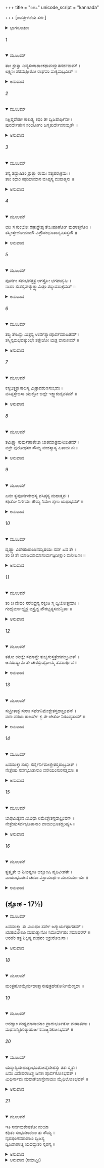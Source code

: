 +++
title = "೦೫೬"
unicode_script = "kannada"

+++
[ಐವತ್ತೇಳನೆಯ ಸರ್ಗ]



<details><summary>ಭಾಗಸೂಚನಾ</summary>

ವಸಿಷ್ಠರು ನೂತನ ಶರೀರ ಧರಿಸಿದುದು, ನಿಮಿಯು ಪ್ರಾಣಿಗಳ ರೆಪ್ಪೆಗಳಲ್ಲಿ ವಾಸಿಸಿದುದು
</details>

###### 1


<details open><summary>ಮೂಲಮ್</summary>

ತಾಂ ಶ್ರುತ್ವಾ ದಿವ್ಯಸಂಕಾಶಾಂಕಥಾಮದ್ಭುತದರ್ಶನಾಮ್ ।  
ಲಕ್ಷ್ಮಣಃ ಪರಮಪ್ರೀತೋ ರಾಘವಂ ವಾಕ್ಯಮಬ್ರವೀತ್ ॥
</details>

<details><summary>ಅನುವಾದ</summary>

ಆ ದಿವ್ಯ ಹಾಗೂ ಅದ್ಭುತ ಕಥೆಯನ್ನು ಕೇಳಿ ಲಕ್ಷ್ಮಣನಿಗೆ ಬಹಳ ಸಂತೋಷವಾಯಿತು. ಅವನು ಶ್ರೀರಘುನಾಥನಲ್ಲಿ ಕೇಳಿದನು.॥1॥
</details>

###### 2


<details open><summary>ಮೂಲಮ್</summary>

ನಿಕ್ಷಿಪ್ತದೇಹೌ ಕಾಕುತ್ಸ್ಥ ಕಥಂ ತೌ ದ್ವಿಜಪಾರ್ಥಿವೌ ।  
ಪುನರ್ದೇಹೇನ ಸಂಯೋಗಂ ಜಗ್ಮತುರ್ದೇವಸಮ್ಮತೌ ॥
</details>

<details><summary>ಅನುವಾದ</summary>

ಕಾಕುತ್ಸ್ಥನೇ! ದೇವತೆಗಳಿಂದ ಸಮ್ಮಾನಿತರಾದ ಆ ಬ್ರಹ್ಮರ್ಷಿ ವಸಿಷ್ಠರು ಮತ್ತು ರಾಜರ್ಷಿ ನಿಮಿ ತಮ್ಮ-ತಮ್ಮ ಶರೀರ ಬಿಟ್ಟು ಮತ್ತೆ ನೂತನ ಶರೀರಗಳನ್ನು ಹೇಗೆ ಪಡೆದರು.॥2॥
</details>

###### 3


<details open><summary>ಮೂಲಮ್</summary>

ತಸ್ಯ ತದ್ಭಾಷಿತಂ ಶ್ರುತ್ವಾ ರಾಮಃ ಸತ್ಯಪರಾಕ್ರಮಃ ।  
ತಾಂ ಕಥಾಂ ಕಥಯಾಮಾಸ ವಸಿಷ್ಠಸ್ಯ ಮಹಾತ್ಮನಃ ॥
</details>

<details><summary>ಅನುವಾದ</summary>

ಅವನ ಪ್ರಶ್ನೆ ಕೇಳಿ ಸತ್ಯಪರಾಕ್ರಮಿ ಶ್ರೀರಾಮನು ಮಹಾತ್ಮಾ ವಸಿಷ್ಠರು ಶರೀರ ಪಡೆದ ಸಂಬಂಧವಾದ ಕಥೆಯನ್ನು ಮುಂದುವರೆಸಿದನು.॥3॥
</details>

###### 4


<details open><summary>ಮೂಲಮ್</summary>

ಯಃ ಸ ಕುಂಭೋ ರಘುಶ್ರೇಷ್ಠ ತೇಜಃಪೂರ್ಣೋ ಮಹಾತ್ಮನೋಃ ।  
ತಸ್ಮಿಂಸ್ತೇಜೋಮಯೌ ವಿಪ್ರೌಸಂಭೂತಾವೃಷಿಸತ್ತವೌ ॥
</details>

<details><summary>ಅನುವಾದ</summary>

ರಘುಶ್ರೇಷ್ಠ! ಮಹಾತ್ಮಾ ಮಿತ್ರ ಮತ್ತು ವರುಣ ದೇವನ ತೇಜ (ವೀರ್ಯ)ದಿಂದ ಕೂಡಿದ ಆ ಪ್ರಸಿದ್ಧ ಕುಂಭದಿಂದ ಇಬ್ಬರು ತೇಜಸ್ವೀ ಬ್ರಾಹ್ಮಣರು ಪ್ರಕಟರಾದರು. ಅವರಿಬ್ಬರೂ ಋಷಿಗಳಲ್ಲಿ ಶ್ರೇಷ್ಠರಾಗಿದ್ದರು.॥4॥
</details>

###### 5


<details open><summary>ಮೂಲಮ್</summary>

ಪೂರ್ವಂ ಸಮಭವತ್ತತ್ರ ಅಗಸ್ತ್ಯೋ ಭಗವಾನೃಷಿಃ ।  
ನಾಹಂ ಸುತಸ್ತವೇತ್ಯುಕ್ತ್ವಾಮಿತ್ರಂ ತಸ್ಮಾದಪಾಕ್ರಮತ್ ॥
</details>

<details><summary>ಅನುವಾದ</summary>

ಮೊದಲಿಗೆ ಆ ಘಟದಿಂದ ಮಹರ್ಷಿ ಅಗಸ್ತ್ಯರು ಉತ್ಪನ್ನರಾದರು ಹಾಗೂ ಮಿತ್ರನಲ್ಲಿ ‘ನಾನು ನಿಮ್ಮ ಪುತ್ರನಲ್ಲ’ ಎಂದು ಹೇಳಿ ಅಲ್ಲಿಂದ ಬೇರೆಡೆಗೆ ಹೊರಟುಹೋದರು.॥5॥
</details>

###### 6


<details open><summary>ಮೂಲಮ್</summary>

ತದ್ಧಿ ತೇಜಸ್ತು ಮಿತ್ರಸ್ಯ ಉರ್ವಶ್ಯಾಃಪೂರ್ವಮಾಹಿತಮ್ ।  
ತಸ್ಮಿನ್ಸಮಭವತ್ಕುಂಭೇ ತತ್ತೇಜೋ ಯತ್ರ ವಾರುಣಮ್ ॥
</details>

<details><summary>ಅನುವಾದ</summary>

ಊರ್ವಶಿಯ ನಿಮಿತ್ತದಿಂದ ಮೊದಲೇ ಆ ಕುಂಭದಲ್ಲಿ ಮಿತ್ರನ ತೇಜ ಸ್ಥಾಪಿತವಾಗಿತ್ತು. ಅನಂತರ ಆ ಕುಂಭದಲ್ಲಿ ವರುಣದೇವನ ತೇಜವೂ ಸಮ್ಮಿಲಿತವಾಗಿತ್ತು.॥6॥
</details>

###### 7


<details open><summary>ಮೂಲಮ್</summary>

ಕಸ್ಯಚಿತ್ತ್ವಥ ಕಾಲಸ್ಯ ಮಿತ್ರಾವರುಣಸಂಭವಃ ।  
ವಸಿಷ್ಠಸ್ತೇಜಸಾ ಯುಕ್ತೋ ಜಜ್ಞೇ ಇಕ್ಷ್ವಾಕುದೈವತಮ್ ॥
</details>

<details><summary>ಅನುವಾದ</summary>

ಅನಂತರ ಕೆಲವು ಕಾಲದಲ್ಲಿ ಮಿತ್ರಾವರುಣರ ಆ ವೀರ್ಯದಿಂದ ತೇಜಸ್ವೀ ವಸಿಷ್ಠ ಮುನಿಯ ಪ್ರಾದುರ್ಭಾವವಾಯಿತು. ಅವರು ಇಕ್ಷ್ವಾಕು ಕುಲದ ಗುರು ಅಥವಾ ಪುರೋಹಿತರಾದರು.॥7॥
</details>

###### 8


<details open><summary>ಮೂಲಮ್</summary>

ತಮಿಕ್ಷ್ವಾ ಕುರ್ಮಹಾತೇಜಾ ಜಾತಮಾತ್ರಮನಿಂದಿತಮ್ ।  
ವವ್ರೇ ಪುರೋಧಸಂ ಸೌಮ್ಯ ವಂಶಸ್ಯಾಸ್ಯ ಹಿತಾಯ ನಃ ॥
</details>

<details><summary>ಅನುವಾದ</summary>

ಸೌಮ್ಯ ಲಕ್ಷ್ಮಣ! ಮಹಾತೇಜಸ್ವೀ ರಾಜಾ ಇಕ್ಷ್ವಾಕು ಅವರು ಹುಟ್ಟಿದಾಕ್ಷಣ ನಮ್ಮ ಕುಲದ ಹಿತಕ್ಕಾಗಿ ಅವರನ್ನು ಪುರೋಹಿತರನ್ನಾಗಿ ಮಾಡಿಕೊಂಡನು.॥8॥
</details>

###### 9


<details open><summary>ಮೂಲಮ್</summary>

ಏವಂ ತ್ವಪೂರ್ವದೇಹಸ್ಯ ವಸಿಷ್ಠಸ್ಯ ಮಹಾತ್ಮನಃ ।  
ಕಥಿತೋ ನಿರ್ಗಮಃ ಸೌಮ್ಯ ನಿಮೇಃ ಶೃಣು ಯಥಾಭವತ್ ॥
</details>

<details><summary>ಅನುವಾದ</summary>

ಸೌಮ್ಯ! ಹೀಗೆ ನೂತನ ಶರೀರದಿಂದ ಕೂಡಿದ ವಸಿಷ್ಠ ಮುನಿಗಳ ಉತ್ಪತ್ತಿಯನ್ನು ತಿಳಿಸಿರುವೆ. ಈಗ ನಿಮಿಯ ವೃತ್ತಾಂತವನ್ನು ಕೇಳು.॥9॥
</details>

###### 10


<details open><summary>ಮೂಲಮ್</summary>

ದೃಷ್ಟ್ವಾ ವಿದೇಹಂರಾಜಾನಮೃಷಯಃ ಸರ್ವ ಏವ ತೇ ।  
ತಂ ಚ ತೇ ಯಾಜಯಾಮಾಸುರ್ಯಜ್ಞದೀಕ್ಷಾಂ ಮನೀಷಿಣಃ ॥
</details>

<details><summary>ಅನುವಾದ</summary>

ನಿಮಿರಾಜನು ದೇಹದಿಂದ ಬೇರೆಯಾದುದನ್ನು ನೋಡಿದ ವಿದ್ವಾಂಸರಾದ ಎಲ್ಲ ಋಷಿಗಳು ಸ್ವತಃ ಯಜ್ಞದ ದೀಕ್ಷೆ ಕೈಗೊಂಡು ಆ ಯಜ್ಞವನ್ನು ಪೂರ್ಣಗೊಳಿಸಿದರು.॥10॥
</details>

###### 11


<details open><summary>ಮೂಲಮ್</summary>

ತಂ ಚ ದೇಹಂ ನರೇಂದ್ರಸ್ಯ ರಕ್ಷಂತಿ ಸ್ಮ ದ್ವಿಜೋತ್ತಮಾಃ ।  
ಗಂಧೈರ್ಮಾಲ್ಯೈಶ್ಚ ವಸ್ತ್ರೈಶ್ಚ ಪೌರಭೃತ್ಯಸಮನ್ವಿತಾಃ ॥
</details>

<details><summary>ಅನುವಾದ</summary>

ಶ್ರೇಷ್ಠ ಮಹರ್ಷಿಗಳೂ, ಪುರವಾಸಿಗಳೂ, ಸೇವಕರೊಂದಿಗೆ ಗಂಧ, ಪುಷ್ಪ, ವಸ್ತ್ರಸಹಿತ ನಿಮಿರಾಜನ ಆ ಶರೀರವನ್ನು ಎಣ್ಣೆಯ ಕೊಪ್ಪರಿಗೆಯಲ್ಲಿ ಸುರಕ್ಷಿತವಾಗಿ ಇರಿಸಿದರು.॥11॥
</details>

###### 12


<details open><summary>ಮೂಲಮ್</summary>

ತತೋ ಯಜ್ಞೇ ಸಮಾಪ್ತೇ ತುಭೃಗುಸ್ತತ್ರೇದಮಬ್ರವೀತ್ ।  
ಆನಯಿಷ್ಯಾಮಿ ತೇ ಚೇತಸ್ತುಷ್ಟೋಽಸ್ಮಿ ತವಪಾರ್ಥಿವ ॥
</details>

<details><summary>ಅನುವಾದ</summary>

ಬಳಿಕ ಯಜ್ಞ ಸಮಾಪ್ತವಾದಾಗ ಅಲ್ಲಿ ಭೃಗು ಹೇಳಿದನು - ರಾಜನ ಜೀವಾತ್ಮವನ್ನು ಸಂಬೋಧಿಸುತ್ತಾ ರಾಜನೇ! ನಾನು ನಿನ್ನ ಮೇಲೆ ಬಹಳ ಸಂತುಷ್ಟನಾಗಿದ್ದೇನೆ; ಆದ್ದರಿಂದ ನೀನು ಬಯಸುವೆಯಾದರೆ ನಿನ್ನ ಜೀವ ಚೈತನ್ಯವನ್ನು ಪುನಃ ಈ ಶರೀರದಲ್ಲಿ ನಾನು ತುಂಬಿ ಕೊಡುವೆನು.॥12॥
</details>

###### 13


<details open><summary>ಮೂಲಮ್</summary>

ಸುಪ್ರೀತಾಶ್ಚ ಸುರಾಃ ಸರ್ವೇನಿಮೇಶ್ಚೇತಸ್ತದಾಬ್ರುವನ್ ।  
ವರಂ ವರಯ ರಾಜರ್ಷೇ ಕ್ವ ತೇ ಚೇತೋ ನಿರೂಪ್ಯತಾಮ್ ॥
</details>

<details><summary>ಅನುವಾದ</summary>

ಭೃಗುಗಳೊಂದಿಗೆ ಇತರ ದೇವತೆಗಳೆಲ್ಲರೂ ಅತ್ಯಂತ ಪ್ರಸನ್ನರಾಗಿ ನಿಮಿಯ ಜೀವಾತ್ಮನಲ್ಲಿ ಹೇಳಿದರು - ರಾಜರ್ಷಿಯೇ! ನಿನ್ನ ಜೀವ-ಚೈತನ್ಯವನ್ನು ಎಲ್ಲಿ ಸ್ಥಾಪಿಸಬೇಕೆಂದು ವರವನ್ನು ಕೇಳು.॥13॥
</details>

###### 14


<details open><summary>ಮೂಲಮ್</summary>

ಏವಮುಕ್ತಃ ಸುರೈಃ ಸರ್ವೈರ್ನಿಮೇಶ್ಚೇತಸ್ತದಾಬ್ರವೀತ್ ।  
ನೇತ್ರೇಷು ಸರ್ವಭೂತಾನಾಂ ವಸೇಯಂಸುರಸತ್ತಮಾಃ ॥
</details>

<details><summary>ಅನುವಾದ</summary>

ಸಮಸ್ತ ದೇವತೆಗಳು ಹೀಗೆ ಹೇಳಿದಾಗ ನಿಮಿಯ ಜೀವಾತ್ಮನು ಅವರಲ್ಲಿ ಹೇಳಿದನು - ಸುರಶ್ರೇಷ್ಠರೇ ! ನಾನು ಸಮಸ್ತ ಪ್ರಾಣಿಗಳ ನೇತ್ರಗಳಲ್ಲಿ ವಾಸಿಸಲು ಬಯಸುತ್ತೇನೆ.॥14॥
</details>

###### 15


<details open><summary>ಮೂಲಮ್</summary>

ಬಾಢಮಿತ್ಯೇವ ವಿಬುಧಾ ನಿಮೇಶ್ಚೇತಸ್ತದಾಬ್ರುವನ್ ।  
ನೇತ್ರೇಷುಸರ್ವಭೂತಾನಾಂ ವಾಯುಭೂತಶ್ಚರಿಷ್ಯಸಿ ॥
</details>

<details><summary>ಅನುವಾದ</summary>

ಆಗ ದೇವತೆಗಳು ನಿಮಿಯ ಜೀವಾತ್ಮನಲ್ಲಿ ಹೇಳಿದರು - ಬಹಳ ಒಳ್ಳೆಯದು, ನೀನು ವಾಯುರೂಪವಾಗಿ ಸಮಸ್ತ ಪ್ರಾಣಿಗಳ ಕಣ್ಣುಗಳಲ್ಲಿ ವಿಚರಿಸುತ್ತಾ ಇರುವೆ.॥15॥
</details>

###### 16


<details open><summary>ಮೂಲಮ್</summary>

ತ್ವತ್ಕೃತೇ ಚ ನಿಮಿಷ್ಯಂತಿ ಚಕ್ಷೂಂಷಿ ಪೃಥಿವೀಪತೇ ।  
ವಾಯುಭೂತೇನ ಚರತಾ ವಿಶ್ರಾಮಾರ್ಥಂ ಮುಹುರ್ಮುಹುಃ ॥
</details>

<details><summary>ಅನುವಾದ</summary>

ಪೃಥಿವೀನಾಥನೇ! ವಾಯುರೂಪದಿಂದ ಸಂಚರಿಸುವ ನಿನಗೆ ವಿಶ್ರಾಂತಿಗಾಗಿ ಪ್ರಾಣಿಗಳು ಪದೇ-ಪದೇ ರೆಪ್ಪೆಗಳನ್ನು ಮುಚ್ಚಿಕೊಳ್ಳುತ್ತಾ ಇರುವರು.॥16॥
</details>

## (ಶ್ಲೋಕ - 17½)


<details open><summary>ಮೂಲಮ್</summary>

ಏವಮುಕ್ತ್ವಾ ತು ವಿಬುಧಾಃ ಸರ್ವೇ ಜಗ್ಮುರ್ಯಥಾಗತಮ್ ।  
ಋಷಯೋಽಪಿ ಮಹಾತ್ಮಾನೋ ನಿಮೇರ್ದೇಹಂ ಸಮಾಹರನ್ ॥  
ಅರಣಿಂ ತತ್ರ ನಿಕ್ಷಿಪ್ಯ ಮಥನಂ ಚಕ್ರುರೋಜಸಾ ।
</details>

<details><summary>ಅನುವಾದ</summary>

ಹೀಗೆ ಹೇಳಿ ದೇವತೆಗಳೆಲ್ಲರೂ ಹೊರಟು ಹೋದರು. ಮತ್ತೆ ಮಹಾತ್ಮಾ ಋಷಿಗಳು ನಿಮಿಯ ಶರೀರವನ್ನು ಅರಣಿಯ ಮೇಲೆ ಇಟ್ಟು ವೇಗವಾಗಿ ಕಡೆಯತೊಡಗಿದರು.॥17½॥
</details>

###### 18


<details open><summary>ಮೂಲಮ್</summary>

ಮಂತ್ರಹೋಮೈರ್ಮಹಾತ್ಮಾನಃಪುತ್ರಹೇತೋರ್ನಿಮೇಸ್ತದಾ ॥
</details>

###### 19


<details open><summary>ಮೂಲಮ್</summary>

ಅರಣ್ಯಾಂ ಮಥ್ಯಮಾನಾಯಾಂ ಪ್ರಾದುರ್ಭೂತೋ ಮಹಾತಪಾಃ ।  
ಮಥನಾನ್ಮಿಥಿರಿತ್ಯಾಹುರ್ಜನನಾಜ್ಜನಕೋಽಭವತ್ ॥
</details>

###### 20


<details open><summary>ಮೂಲಮ್</summary>

ಯಸ್ಮಾದ್ವಿದೇಹಾತ್ಸಂಭೂತೋವೈದೇಹಸ್ತು ತತಃ ಸ್ಮೃತಃ ।  
ಏವಂ ವಿದೇಹರಾಜಶ್ಚ ಜನಕಃ ಪೂರ್ವಕೋಽಭವತ್ ।  
ಮಿಥಿರ್ನಾಮ ಮಹಾತೇಜಾಸ್ತೇನಾಯಂ ಮೈಥಿಲೋಽಭವತ್ ॥
</details>

<details><summary>ಅನುವಾದ</summary>

ಹಿಂದಿನಂತೆ ಮಂತ್ರೋಚ್ಚಾರಣಪೂರ್ವಕ ಹೋಮ ಮಾಡುತ್ತಾ ಆ ಮಹಾತ್ಮರು ನಿಮಿಯ ಪುತ್ರನ ಉತ್ಪತ್ತಿಗಾಗಿ ಅರಣಿಮಂಥನ ಪ್ರಾರಂಭಿಸಿದಾಗ ಅದರಿಂದ ಮಹಾತೇಜಸ್ವೀ ಮಿಥಿ ಎಂಬುವನು ಉತ್ಪನ್ನನಾದನು. ಜನ್ಮಕ್ಕೆ ಈ ಅದ್ಭುತ ಕಾರಣವಾದ್ದರಿಂದ ಅವನು ಜನಕನೆಂದಾದನು ಹಾಗೂ ವಿದೇಹ (ಜೀವರಹಿತ ಶರೀರ)ದಿಂದ ಪ್ರಕಟನಾದ ಕಾರಣ ಅವನನ್ನು ವೈದೇಹ ಎಂದೂ ಹೇಳಲಾಯಿತು. ಹೀಗೆ ಮೊದಲು ವಿದೇಹರಾಜಾ ಜನಕನ ಹೆಸರು ಮಹಾತೇಜಸ್ವೀ ಮಿಥಿ ಎಂದಾಯಿತು. ಅವನಿಂದ ಈ ಜನಕವಂಶ ಮೈಥಿಲವೆಂದಾಯಿತು.॥18-20॥
</details>

###### 21


<details open><summary>ಮೂಲಮ್</summary>

ಇತಿ ಸರ್ವಮಶೇಷತೋ ಮಯಾ  
ಕಥಿತಂ ಸಂಭವಕಾರಣಂ ತು ಸೌಮ್ಯ ।  
ನೃಪಪುಂಗವಶಾಪಜಂ ದ್ವಿಜಸ್ಯ  
ದ್ವಿಜಶಾಪಾಚ್ಚ ಯದದ್ಭುತಂ ನೃಪಸ್ಯ ॥
</details>

<details><summary>ಅನುವಾದ</summary>

ಸೌಮ್ಯ ಲಕ್ಷ್ಮಣ! ರಾಜರಲ್ಲಿ ಶ್ರೇಷ್ಠನಾದ ನಿಮಿಯ ಶಾಪದಿಂದ ಬ್ರಾಹ್ಮಣ ವಸಿಷ್ಠರ ಮತ್ತು ವಸಿಷ್ಠರ ಶಾಪದಿಂದ ರಾಜಾನಿಮಿಯ ಈ ಅದ್ಭುತ ಜನ್ಮ ಘಟಿಸಿತು. ಅದೆಲ್ಲವನ್ನು ನಾನು ನಿನಗೆ ತಿಳಿಸಿರುವೆನು.॥21॥
</details>

<details><summary>ಅನುವಾದ (ಸಮಾಪ್ತಿಃ)</summary>

ಶ್ರೀವಾಲ್ಮೀಕಿ ವಿರಚಿತ ಆರ್ಷರಾಮಾಯಣ ಆದಿಕಾವ್ಯದ ಉತ್ತರ ಕಾಂಡದಲ್ಲಿ ಐವತ್ತೇಳನೆಯ ಸರ್ಗ ಪೂರ್ಣವಾಯಿತು. ॥57॥
</details>
